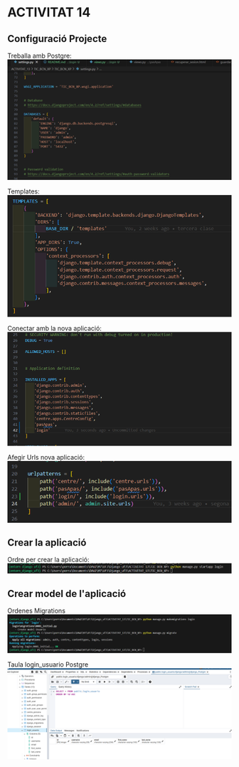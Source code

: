 # ACTIVITAT 14

## Configuració Projecte

Treballa amb Postgre:
![Postgre](../../../imatges/treballaAmbPostgre.png)

Templates:
![Templates](../../../imatges/templates_Act14.png)

Conectar amb la nova aplicació:
![Conectar amb la nova aplicació](../../../imatges/conectarConLogin.png)

Afegir Urls nova aplicació:
![Afegir Urls nova aplicació](../../../imatges/afegirUrlLogin.png)

## Crear la aplicació

Ordre per crear la aplicació:
![Ordre aplicació](../../../imatges/crear_app.png)

## Crear model de l'aplicació

Ordenes Migrations
![Ordres migrations](../../../imatges/ordenes_migrations.png)

Taula login_usuario Postgre
![Tabla Postgre](../../../imatges/pgadminTabla.png)